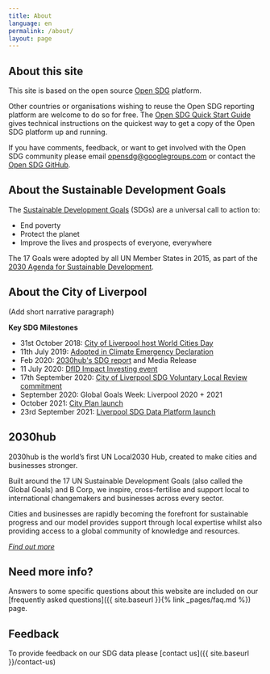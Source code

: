 ```yaml
---
title: About
language: en
permalink: /about/
layout: page
---
```


## About this site
This site is based on the open source [Open SDG](https://open-sdg.org/) platform.
    
Other countries or organisations wishing to reuse the Open SDG reporting platform are welcome to do so for free. The [Open SDG Quick Start Guide](https://open-sdg.readthedocs.io/en/latest/quick-start/) gives technical instructions on the quickest way to get a copy of the Open SDG platform up and running.

If you have comments, feedback, or want to get involved with the Open SDG community please email <opensdg@googlegroups.com> or contact the [Open SDG GitHub](https://github.com/open-sdg/open-sdg).

## About the Sustainable Development Goals
The [Sustainable Development Goals](http://www.un.org/sustainabledevelopment/sustainable-development-goals/) (SDGs) are a universal call to action to:
  - End poverty
  - Protect the planet
  - Improve the lives and prospects of everyone, everywhere

The 17 Goals were adopted by all UN Member States in 2015, as part of the [2030 Agenda for Sustainable Development](https://sustainabledevelopment.un.org/post2015/transformingourworld).

## About the City of Liverpool
(Add short narrative paragraph)

  **Key SDG Milestones**

- 31st October 2018: [City of Liverpool host World Cities Day](https://liverpoolexpress.co.uk/liverpool-to-host-2018-world-cities-day/)
- 11th July 2019: [Adopted in Climate Emergency Declaration](https://the2030hub.com/liverpool-declares-climate-emergency-and-sdg-commitment/)
- Feb 2020: [2030hub's SDG report](https://the2030hub.com/liverpool-pledges-commitment-to-un-sustainable-development-goals/) and Media Release
- 11 July 2020: [DfID Impact Investing event](https://www.liverpoolbidcompany.com/impact-investing-for-the-local-and-global-goals/)
- 17th September 2020: [City of Liverpool SDG Voluntary Local Review commitment](https://the2030hub.com/city-of-liverpool-pledges-to-report-on-sdg-progress/)
- September 2020: Global Goals Week: Liverpool 2020 + 2021
- October 2021: [City Plan launch](https://cityplanliverpool.co.uk/)
- 23rd September 2021: [Liverpool SDG Data Platform launch](https://the2030hub.com/city-of-liverpool-joins-sustainability-pioneers/)



## 2030hub

2030hub is the world’s first UN Local2030 Hub, created to make cities and businesses stronger.

Built around the 17 UN Sustainable Development Goals (also called the Global Goals) and B Corp, we inspire, cross-fertilise and support local to international changemakers and businesses across every sector.

Cities and businesses are rapidly becoming the forefront for sustainable progress and our model provides support through local expertise whilst also providing access to a global community of knowledge and resources.

*[Find out more](https://the2030hub.com/)*

## Need more info?
Answers to some specific questions about this website are included on our [frequently asked questions]({{ site.baseurl }}{% link _pages/faq.md %}) page.

## Feedback
To provide feedback on our SDG data please [contact us]({{ site.baseurl }}/contact-us)

